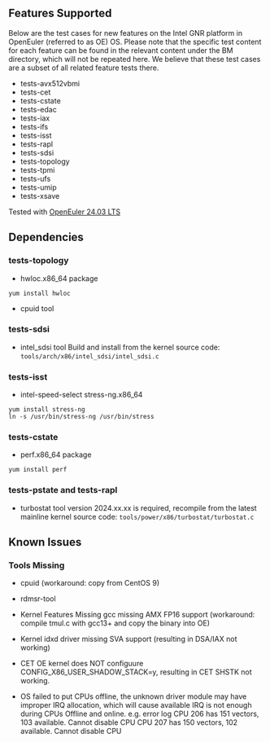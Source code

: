 ## Features Supported

Below are the test cases for new features on the Intel GNR platform in OpenEuler (referred to as OE) OS. Please note that the specific test content for each feature can be found in the relevant content under the BM directory, which will not be repeated here. We believe that these test cases are a subset of all related feature tests there.

* tests-avx512vbmi
* tests-cet
* tests-cstate
* tests-edac
* tests-iax
* tests-ifs
* tests-isst
* tests-rapl
* tests-sdsi
* tests-topology
* tests-tpmi
* tests-ufs
* tests-umip
* tests-xsave

Tested with [OpenEuler 24.03 LTS](https://www.openeuler.org/zh/download/?version=openEuler%2024.03%20LTS)

## Dependencies
### tests-topology
* hwloc.x86_64 package
```
yum install hwloc
```

* cpuid tool

### tests-sdsi
* intel_sdsi tool
Build and install from the kernel source code: `tools/arch/x86/intel_sdsi/intel_sdsi.c`

### tests-isst
* intel-speed-select
stress-ng.x86_64
```
yum install stress-ng
ln -s /usr/bin/stress-ng /usr/bin/stress
```

### tests-cstate
* perf.x86_64 package
```
yum install perf
```

### tests-pstate and tests-rapl
* turbostat tool version 2024.xx.xx is required,
recompile from the latest mainline kernel source code: `tools/power/x86/turbostat/turbostat.c`

## Known Issues
### Tools Missing
* cpuid
(workaround: copy from CentOS 9)

* rdmsr-tool

* Kernel Features Missing
gcc missing AMX FP16 support
(workaround: compile tmul.c with gcc13+ and copy the binary into OE)

* Kernel idxd driver missing SVA support
(resulting in DSA/IAX not working)

* CET
OE kernel does NOT configuure CONFIG_X86_USER_SHADOW_STACK=y, resulting in CET SHSTK not working.

* OS failed to put CPUs offline, the unknown driver module may have improper IRQ allocation,
which will cause available IRQ is not enough during CPUs Offline and online. e.g. error log
CPU 206 has 151 vectors, 103 available. Cannot disable CPU
CPU 207 has 150 vectors, 102 available. Cannot disable CPU
